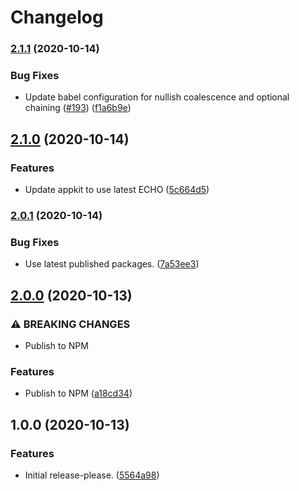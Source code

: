 # Changelog

### [2.1.1](https://www.github.com/dxos/sdk/compare/v2.1.0...v2.1.1) (2020-10-14)


### Bug Fixes

* Update babel configuration for nullish coalescence and optional chaining ([#193](https://www.github.com/dxos/sdk/issues/193)) ([f1a6b9e](https://www.github.com/dxos/sdk/commit/f1a6b9e46e0a88297fb82c166056a7b2d7f9243b))

## [2.1.0](https://www.github.com/dxos/sdk/compare/v2.0.1...v2.1.0) (2020-10-14)


### Features

* Update appkit to use latest ECHO ([5c664d5](https://www.github.com/dxos/sdk/commit/5c664d50e96ccdf39104844aa05c5dbfe374511f))

### [2.0.1](https://www.github.com/dxos/sdk/compare/v2.0.0...v2.0.1) (2020-10-14)


### Bug Fixes

* Use latest published packages. ([7a53ee3](https://www.github.com/dxos/sdk/commit/7a53ee39b6a5829408795fec8a6cbddc506ebc3b))

## [2.0.0](https://www.github.com/dxos/sdk/compare/v1.0.0...v2.0.0) (2020-10-13)


### ⚠ BREAKING CHANGES

* Publish to NPM

### Features

* Publish to NPM ([a18cd34](https://www.github.com/dxos/sdk/commit/a18cd3467baf840bbd0a29c3b55ea2e51b276dd3))

## 1.0.0 (2020-10-13)


### Features

* Initial release-please. ([5564a98](https://www.github.com/dxos/sdk/commit/5564a987baa537c117a975c58392cc85672e44ed))
